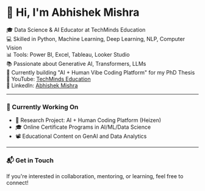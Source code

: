 # 👋 Hi, I'm Abhishek Mishra

🎓 Data Science & AI Educator at TechMinds Education  
💻 Skilled in Python, Machine Learning, Deep Learning, NLP, Computer Vision  
📊 Tools: Power BI, Excel, Tableau, Looker Studio  
📚 Passionate about Generative AI, Transformers, LLMs  
🧠 Currently building "AI + Human Vibe Coding Platform" for my PhD Thesis  
🎥 YouTube: [TechMinds Education](https://www.youtube.com/@TechMindsEducation)  
🔗 LinkedIn: [Abhishek Mishra](https://www.linkedin.com/in/abhishekmishrabareilly/)

---

### 🌱 Currently Working On
- 🧪 Research Project: AI + Human Coding Platform (Heizen)
- 🎓 Online Certificate Programs in AI/ML/Data Science
- 📽️ Educational Content on GenAI and Data Analytics

---

### 📬 Get in Touch
If you're interested in collaboration, mentoring, or learning, feel free to connect!

